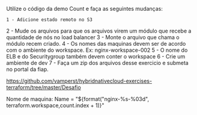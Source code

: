 Utilize o código da demo Count e faça as seguintes mudanças:

    1 - Adicione estado remoto no S3
2 - Mude os arquivos para que os arquivos virem um módulo que recebe a quantidade de nós no load balancer
3 - Monte o arquivo que chama o módulo recem criado.
    4 - Os nomes das maquinas devem ser de acordo com o ambiente do workspace. Ex: nginx-workspace-002
    5 - O nome do ELB e do Securitygroup também devem conter o workspace
    6 - Crie um ambiente de dev
    7 - Faça um zip dos arquivos desse exercicio e submeta no portal da fiap.


https://github.com/vamperst/hybridnativecloud-exercises-terraform/tree/master/Desafio

Nome de maquina:
Name = "${format("nginx-%s-%03d", terraform.workspace,count.index + 1)}"
